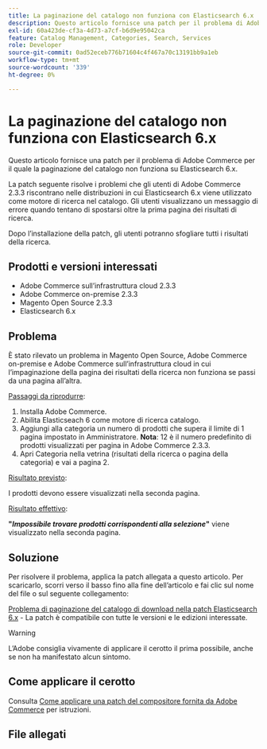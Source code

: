 ```yaml
---
title: La paginazione del catalogo non funziona con Elasticsearch 6.x
description: Questo articolo fornisce una patch per il problema di Adobe Commerce per il quale la paginazione del catalogo non funziona su Elasticsearch 6.x.
exl-id: 60a423de-cf3a-4d73-a7cf-b6d9e95042ca
feature: Catalog Management, Categories, Search, Services
role: Developer
source-git-commit: 0ad52eceb776b71604c4f467a70c13191bb9a1eb
workflow-type: tm+mt
source-wordcount: '339'
ht-degree: 0%

---
```


# La paginazione del catalogo non funziona con Elasticsearch 6.x

Questo articolo fornisce una patch per il problema di Adobe Commerce per il quale la paginazione del catalogo non funziona su Elasticsearch 6.x.

La patch seguente risolve i problemi che gli utenti di Adobe Commerce 2.3.3 riscontrano nelle distribuzioni in cui Elasticsearch 6.x viene utilizzato come motore di ricerca nel catalogo. Gli utenti visualizzano un messaggio di errore quando tentano di spostarsi oltre la prima pagina dei risultati di ricerca.

Dopo l’installazione della patch, gli utenti potranno sfogliare tutti i risultati della ricerca.

## Prodotti e versioni interessati

* Adobe Commerce sull’infrastruttura cloud 2.3.3
* Adobe Commerce on-premise 2.3.3
* Magento Open Source 2.3.3
* Elasticsearch 6.x

## Problema

È stato rilevato un problema in Magento Open Source, Adobe Commerce on-premise e Adobe Commerce sull’infrastruttura cloud in cui l’impaginazione della pagina dei risultati della ricerca non funziona se passi da una pagina all’altra.

<u>Passaggi da riprodurre</u>:

1. Installa Adobe Commerce.
1. Abilita Elasticseach 6 come motore di ricerca catalogo.
1. Aggiungi alla categoria un numero di prodotti che supera il limite di 1 pagina impostato in Amministratore. **Nota**: 12 è il numero predefinito di prodotti visualizzati per pagina in Adobe Commerce 2.3.3.
1. Apri Categoria nella vetrina (risultati della ricerca o pagina della categoria) e vai a pagina 2.

<u>Risultato previsto</u>:

I prodotti devono essere visualizzati nella seconda pagina.

<u>Risultato effettivo</u>:

**&quot;***Impossibile trovare prodotti corrispondenti alla selezione***&quot;** viene visualizzato nella seconda pagina.

## Soluzione

Per risolvere il problema, applica la patch allegata a questo articolo. Per scaricarlo, scorri verso il basso fino alla fine dell’articolo e fai clic sul nome del file o sul seguente collegamento:

[Problema di paginazione del catalogo di download nella patch Elasticsearch 6.x](assets/Catalog_pagination_issue_on_Elasticsearch_6_composer-2019-10-11-08-07-41.patch.zip) - La patch è compatibile con tutte le versioni e le edizioni interessate.

>[!WARNING]
>
>L’Adobe consiglia vivamente di applicare il cerotto il prima possibile, anche se non ha manifestato alcun sintomo.

## Come applicare il cerotto

Consulta [Come applicare una patch del compositore fornita da Adobe Commerce](/help/how-to/general/how-to-apply-a-composer-patch-provided-by-magento.md) per istruzioni.

## File allegati
